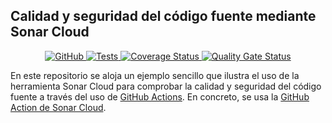 ## Calidad y seguridad del código fuente mediante Sonar Cloud

<p align="center">
    <a href="https://github.com/ULL-ESIT-INF-DSI-2122/github-actions-sonar-cloud/blob/master/LICENSE">
        <img alt="GitHub" src="https://img.shields.io/github/license/ULL-ESIT-INF-DSI-2122/github-actions-sonar-cloud">
    </a>
    <a href="https://github.com/ULL-ESIT-INF-DSI-2122/github-actions-sonar-cloud/actions/workflows/tests.js.yml">
        <img alt="Tests" src="https://github.com/ULL-ESIT-INF-DSI-2122/github-actions-sonar-cloud/actions/workflows/tests.js.yml/badge.svg">
    </a>
    <a href='https://coveralls.io/github/ULL-ESIT-INF-DSI-2122/github-actions-sonar-cloud?branch=main'>
        <img src='https://coveralls.io/repos/github/ULL-ESIT-INF-DSI-2122/github-actions-sonar-cloud/badge.svg?branch=main' alt='Coverage Status' />
    </a>
    <a href='https://sonarcloud.io/summary/new_code?id=ULL-ESIT-INF-DSI-2122_github-actions-sonar-cloud'>
        <img src='https://sonarcloud.io/api/project_badges/measure?project=ULL-ESIT-INF-DSI-2122_github-actions-sonar-cloud&metric=alert_status' alt='Quality Gate Status' />
    </a>
</p>

En este repositorio se aloja un ejemplo sencillo que ilustra el uso de la herramienta Sonar Cloud para comprobar la calidad
y seguridad del código fuente a través del uso de [GitHub Actions](https://docs.github.com/en/actions). En concreto, se usa
la [GitHub Action de Sonar Cloud](https://github.com/marketplace/actions/sonarcloud-scan).
